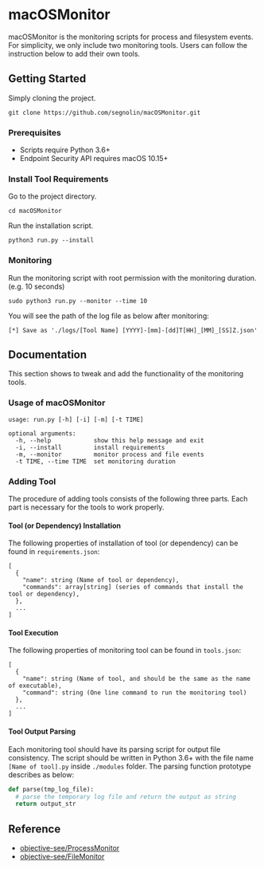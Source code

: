 # macOSMonitor

macOSMonitor is the monitoring scripts for process and filesystem events. For simplicity, we only include two monitoring tools. Users can follow the instruction below to add their own tools.

## Getting Started

Simply cloning the project.

```
git clone https://github.com/segnolin/macOSMonitor.git
```

### Prerequisites

- Scripts require Python 3.6+
- Endpoint Security API requires macOS 10.15+

### Install Tool Requirements

Go to the project directory.

```
cd macOSMonitor
```

Run the installation script.

```
python3 run.py --install
```

### Monitoring

Run the monitoring script with root permission with the monitoring duration. (e.g. 10 seconds)

```
sudo python3 run.py --monitor --time 10
```

You will see the path of the log file as below after monitoring:

```
[*] Save as './logs/[Tool Name] [YYYY]-[mm]-[dd]T[HH]_[MM]_[SS]Z.json'
```

## Documentation

This section shows to tweak and add the functionality of the monitoring tools.

### Usage of macOSMonitor

```
usage: run.py [-h] [-i] [-m] [-t TIME]

optional arguments:
  -h, --help            show this help message and exit
  -i, --install         install requirements
  -m, --monitor         monitor process and file events
  -t TIME, --time TIME  set monitoring duration
```

### Adding Tool

The procedure of adding tools consists of the following three parts.
Each part is necessary for the tools to work properly.

#### Tool (or Dependency) Installation

The following properties of installation of tool (or dependency) can be found in `requirements.json`:

```
[
  {
    "name": string (Name of tool or dependency),
    "commands": array[string] (series of commands that install the tool or dependency),
  },
  ...
]
```

#### Tool Execution

The following properties of monitoring tool can be found in `tools.json`:

```
[
  {
    "name": string (Name of tool, and should be the same as the name of executable),
    "command": string (One line command to run the monitoring tool)
  },
  ...
]
```

#### Tool Output Parsing

Each monitoring tool should have its parsing script for output file consistency.
The script should be written in Python 3.6+ with the file name `[Name of tool].py` inside `./modules` folder.
The parsing function prototype describes as below:

```py
def parse(tmp_log_file):
  # parse the temporary log file and return the output as string
  return output_str
```

## Reference

* [objective-see/ProcessMonitor](https://github.com/objective-see/ProcessMonitor)
* [objective-see/FileMonitor](https://github.com/objective-see/FileMonitor)
